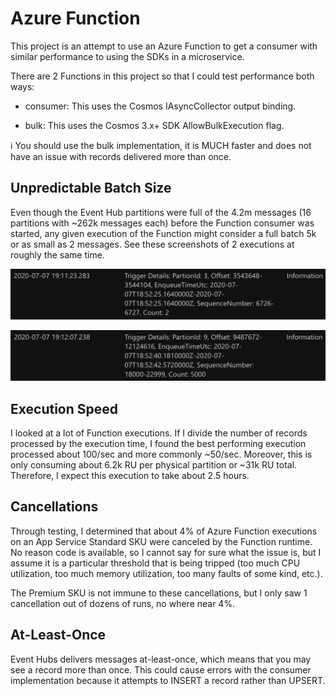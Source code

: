 # Azure Function

This project is an attempt to use an Azure Function to get a consumer with similar performance to using the SDKs in a microservice.

There are 2 Functions in this project so that I could test performance both ways:

* consumer: This uses the Cosmos IAsyncCollector output binding.

* bulk: This uses the Cosmos 3.x+ SDK AllowBulkExecution flag.

:information_source: You should use the bulk implementation, it is MUCH faster and does not have an issue with records delivered more than once.

## Unpredictable Batch Size

Even though the Event Hub partitions were full of the 4.2m messages (16 partitions with ~262k messages each) before the Function consumer was started, any given execution of the Function might consider a full batch 5k or as small as 2 messages. See these screenshots of 2 executions at roughly the same time.

![empty](./empty.png)

![full](./full.png)

## Execution Speed

I looked at a lot of Function executions. If I divide the number of records processed by the execution time, I found the best performing execution processed about 100/sec and more commonly ~50/sec. Moreover, this is only consuming about 6.2k RU per physical partition or ~31k RU total. Therefore, I expect this execution to take about 2.5 hours.

## Cancellations

Through testing, I determined that about 4% of Azure Function executions on an App Service Standard SKU were canceled by the Function runtime. No reason code is available, so I cannot say for sure what the issue is, but I assume it is a particular threshold that is being tripped (too much CPU utilization, too much memory utilization, too many faults of some kind, etc.).

The Premium SKU is not immune to these cancellations, but I only saw 1 cancellation out of dozens of runs, no where near 4%.

## At-Least-Once

Event Hubs delivers messages at-least-once, which means that you may see a record more than once. This could cause errors with the consumer implementation because it attempts to INSERT a record rather than UPSERT.
